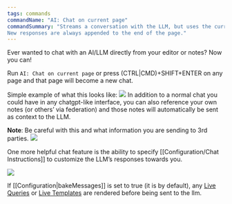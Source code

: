 ```yaml
---
tags: commands
commandName: "AI: Chat on current page"
commandSummary: "Streams a conversation with the LLM, but uses the current page as a sort of chat history.
New responses are always appended to the end of the page."
---
```



Ever wanted to chat with an AI/LLM directly from your editor or notes?  Now you can!

Run `AI: Chat on current page` or press (CTRL|CMD)+SHIFT+ENTER on any page and that page will become a new chat.

Simple example of what this looks like:
![](/Commands/2024-03-09_04-01-31-chat-example.gif)
In addition to a normal chat you could have in any chatgpt-like interface, you can also reference your own notes (or others’ via federation) and those notes will automatically be sent as context to the LLM.

**Note**:  Be careful with this and what information you are sending to 3rd parties.
![](/Commands/2024-03-09_05-23-45-wikilink-context.gif)

One more helpful chat feature is the ability to specify [[Configuration/Chat Instructions]] to customize the LLM’s responses towards you.

![](/Commands/2024-03-08-chat-custom-instructions.gif)

If [[Configuration|bakeMessages]] is set to true (it is by default), any [Live Queries](https://silverbullet.md/Live%20Queries) or [Live Templates](https://silverbullet.md/Live%20Templates) are rendered before being sent to the llm.